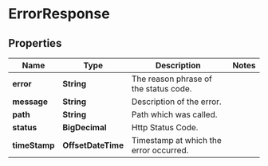 

# ErrorResponse


## Properties

| Name | Type | Description | Notes |
|------------ | ------------- | ------------- | -------------|
|**error** | **String** | The reason phrase of the status code. |  |
|**message** | **String** | Description of the error. |  |
|**path** | **String** | Path which was called. |  |
|**status** | **BigDecimal** | Http Status Code. |  |
|**timeStamp** | **OffsetDateTime** | Timestamp at which the error occurred. |  |



